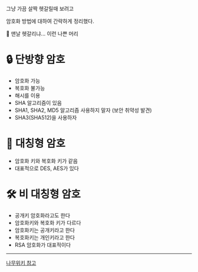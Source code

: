 그냥 가끔 살짝 헷갈릴때 보려고

암호화 방법에 대하여 간략하게 정리했다.

🥲 맨날 헷갈리냐... 이런 나쁜 머리

# 🔒 단방향 암호

- 암호화 가능
- 복호화 불가능
- 해시를 이용
- SHA 알고리즘이 있음
- SHA1, SHA2, MD5 알고리즘 사용하지 말자 (보안 취약성 발견)
- SHA3(SHA512)을 사용하자

# 🔑 대칭형 암호

- 암호화 키와 복호화 키가 같음
- 대표적으로 DES, AES가 있다

# 🛠 비 대칭형 암호

- 공개키 암호화라고도 한다
- 암호화키와 복호화 키가 다르다
- 암호화키는 공개키라고 한다
- 복호화키는 개인키라고 한다
- RSA 암호화가 대표적이다

---

[나무위키 참고](https://namu.wiki/w/%EC%95%94%ED%98%B8%20%EC%95%8C%EA%B3%A0%EB%A6%AC%EC%A6%98)
